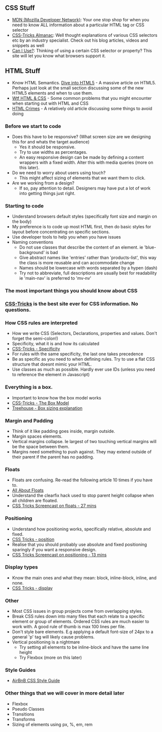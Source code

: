 ## CSS Stuff

- [MDN (Mozilla Developer Network)](https://developer.mozilla.org/en-US/): Your one stop shop for when you need to know ALL information about a particular HTML tag or CSS selector
- [CSS-Tricks Almanac](https://css-tricks.com/almanac/): Well thought explanations of various CSS selectors etc by an industry specialist.  Check out his blog articles, videos and snippets as well
- [Can I Use?](http://caniuse.com/): Thinking of using a certain CSS selector or property? This site will let you know what browsers support it.

## HTML Stuff

- Know HTML Semantics. [Dive into HTML5](http://diveintohtml5.info/semantics.html#new-elements) - A massive article on HTML5.  Perhaps just look at the small section discussing some of the new HTML5 elements and when to use them.
- [Wtf HTML & CSS](http://wtfhtmlcss.com/) - Some common problems that you might encounter when starting out with HTML and CSS
- [HTML Crimes](http://line25.com/articles/10-html-tag-crimes-you-really-shouldnt-commit) - A relatively old article discussing some things to avoid doing

### Before we start to code

- Does this have to be responsive? (What screen size are we designing this for and whats the target audience)
  - Yes it should be responsive.
  - Try to use widths as percentages.
  - An easy responsive design can be made by defining a content wrappers with a fixed width. Alter this with media queries (more on this later).
- Do we need to worry about users using touch?
  - This might affect sizing of elements that we want them to click.
- Are we working from a design?
  - If so, pay attention to detail. Designers may have put a lot of work into getting things just right.

### Starting to code

- Understand browsers default styles (specifically font size and margin on the body)
- My preference is to code up most HTML first, then do basic styles for layout before concentrating on specific sections.
- Use developer tools to help you when you have issues
- Naming conventions
  - Do not use classes that describe the content of an element. ie 'blue-background' is bad
  - Give abstract names like 'entries' rather than 'products-list', this way the class is more reusable and can accommodate change
  - Names should be lowercase with words separated by a hypen (dash)
  - Try not to abbreviate, full descriptions are usually best for readability ie 'main-nav' is preferred to 'mv-nv'

### The most important things you should know about CSS

### [CSS-Tricks](http://www.css-tricks.com) is the best site ever for CSS information. No questions.

### How CSS rules are interpreted
- How we write CSS (Selectors, Declarations, properties and values. Don't forget the semi-colon!)
- Specificity, what it is and how its calculated
- [CSS-Tricks - Specificity](https://css-tricks.com/specifics-on-css-specificity/)
- For rules with the same specificity, the last one takes precedence
- Be as specific as you need to when defining rules. Try to use a flat CSS structure that doesnt mimic your HTML.
- Use classes as much as possible.  Hardly ever use IDs (unless you need to reference the element in Javascript)

### Everything is a box.
- Important to know how the box model works
- [CSS-Tricks - The Box Model](https://css-tricks.com/the-css-box-model/)
- [Treehouse - Box sizing explanation](http://blog.teamtreehouse.com/box-sizing-secret-simple-css-layouts)

### Margin and Padding
- Think of it like padding goes inside, margin outside.
- Margin spaces elements.
- Vertical margins collapse.  Ie largest of two touching vertical margins will be the space between them.
- Margins need something to push against. They may extend outside of their parent if the parent has no padding.

### Floats
- Floats are confusing.  Re-read the following article 10 times if you have to.
- [All About Floats](https://css-tricks.com/all-about-floats/)
- Understand the clearfix hack used to stop parent height collapse when all children are floated.
- [CSS Tricks Screencast on floats - 27 mins](https://css-tricks.com/video-screencasts/42-all-about-floats-screencast/)

### Positioning
- Understand how positioning works, specifically relative, absolute and fixed.
- [CSS Tricks - position](https://css-tricks.com/almanac/properties/p/position/)
- Realise that you should probably use absolute and fixed positioning sparingly if you want a responsive design.
- [CSS Tricks Screencast on positioning - 13 mins](https://css-tricks.com/video-screencasts/110-quick-overview-of-css-position-values/)

### Display types
- Know the main ones and what they mean: block, inline-block, inline, and none.
- [CSS Tricks - display](https://css-tricks.com/almanac/properties/d/display/)

### Other
- Most CSS issues in group projects come from overlapping styles.
- Break CSS rules down into many files that each relate to a specific element or group of elements. Ordered CSS rules are much easier to work with.  A good rule of thumb is max 100 lines per file.
- Don't style bare elements. E.g applying a default font-size of 24px to a general 'p' tag will likely cause problems.
- Vertical positioning is a nightmare
  - Try setting all elements to be inline-block and have the same line height
  - Try Flexbox (more on this later)

### Style Guides
- [AirBnB CSS Style Guide](https://github.com/airbnb/css)

### Other things that we will cover in more detail later
- Flexbox
- Pseudo Classes
- Transitions
- Transforms
- Sizing of elements using px, %, em, rem
